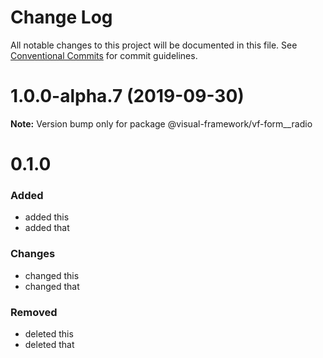 # Change Log

All notable changes to this project will be documented in this file.
See [Conventional Commits](https://conventionalcommits.org) for commit guidelines.

# 1.0.0-alpha.7 (2019-09-30)

**Note:** Version bump only for package @visual-framework/vf-form__radio













































































































































# 0.1.0

### Added
- added this
- added that

### Changes

- changed this
- changed that

### Removed

- deleted this
- deleted that
